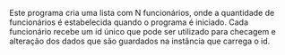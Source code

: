 Este programa cria uma lista com N funcionários, onde a quantidade de funcionários é estabelecida quando o programa é iniciado.
Cada funcionário recebe um id único que pode ser utilizado para checagem e alteração dos dados que são guardados na instância que carrega o id.